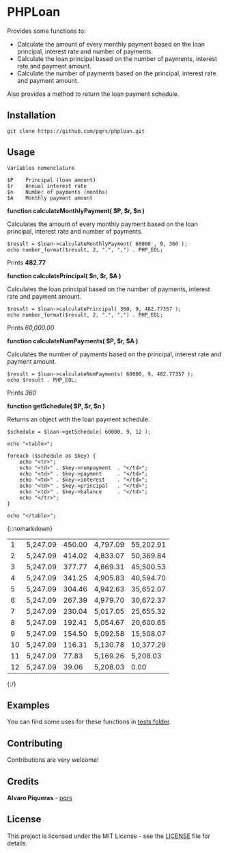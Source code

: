 # PHPLoan

Provides some functions to:

* Calculate the amount of every monthly payment based on the loan principal, interest rate and number of payments.
* Calculate the loan principal based on the number of payments, interest rate and payment amount.
* Calculate the number of payments based on the principal, interest rate and payment amount.

Also provides a method to return the loan payment schedule.

## Installation

```
git clone https://github.com/pqrs/phploan.git
```

## Usage

```
Variables nomenclature

$P    Principal (loan amount)
$r    Annual interest rate
$n    Number of payments (months)
$A    Monthly payment amount
```

**function calculateMonthlyPayment( $P, $r, $n )**

Calculates the amount of every monthly payment based on the loan principal, interest rate and number of payments.

```
$result = $loan->calculateMonthlyPayment( 60000 , 9, 360 );
echo number_format($result, 2, ".", ",") . PHP_EOL;
```

Prints **482.77**

**function calculatePrincipal( $n, $r, $A )**

Calculates the loan principal based on the number of payments, interest rate and payment amount.

```
$result = $loan->calculatePrincipal( 360, 9, 482.77357 );
echo number_format($result, 2, ".", ",") . PHP_EOL;

```

Prints *60,000.00*

**function calculateNumPayments( $P, $r, $A )**

Calculates the number of payments based on the principal, interest rate and payment amount.

```
$result = $loan->calculateNumPayments( 60000, 9, 482.77357 );
echo $result . PHP_EOL;
```

Prints *360*

**function getSchedule( $P, $r, $n )**

Returns an object with the loan payment schedule.

```
$schedule = $loan->getSchedule( 60000, 9, 12 );

echo "<table>";

foreach ($schedule as $key) {
    echo "<tr>";
    echo "<td>" . $key->numpayment  . "</td>";
    echo "<td>" . $key->payment     . "</td>";
    echo "<td>" . $key->interest    . "</td>";
    echo "<td>" . $key->principal   . "</td>";
    echo "<td>" . $key->balance     . "</td>";
    echo "</tr>";
}

echo "</table>";

```

{::nomarkdown}
<table><tr><td>1</td><td>5,247.09</td><td>450.00</td><td>4,797.09</td><td>55,202.91</td></tr><tr><td>2</td><td>5,247.09</td><td>414.02</td><td>4,833.07</td><td>50,369.84</td></tr><tr><td>3</td><td>5,247.09</td><td>377.77</td><td>4,869.31</td><td>45,500.53</td></tr><tr><td>4</td><td>5,247.09</td><td>341.25</td><td>4,905.83</td><td>40,594.70</td></tr><tr><td>5</td><td>5,247.09</td><td>304.46</td><td>4,942.63</td><td>35,652.07</td></tr><tr><td>6</td><td>5,247.09</td><td>267.39</td><td>4,979.70</td><td>30,672.37</td></tr><tr><td>7</td><td>5,247.09</td><td>230.04</td><td>5,017.05</td><td>25,655.32</td></tr><tr><td>8</td><td>5,247.09</td><td>192.41</td><td>5,054.67</td><td>20,600.65</td></tr><tr><td>9</td><td>5,247.09</td><td>154.50</td><td>5,092.58</td><td>15,508.07</td></tr><tr><td>10</td><td>5,247.09</td><td>116.31</td><td>5,130.78</td><td>10,377.29</td></tr><tr><td>11</td><td>5,247.09</td><td>77.83</td><td>5,169.26</td><td>5,208.03</td></tr><tr><td>12</td><td>5,247.09</td><td>39.06</td><td>5,208.03</td><td>0.00</td></tr></table>
{:/}

## Examples

You can find some uses for these functions in [tests folder](tests).

## Contributing

Contributions are very welcome!

## Credits

**Alvaro Piqueras** - [pqrs](https://github.com/pqrs)

## License

This project is licensed under the MIT License - see the [LICENSE](LICENSE) file for details.


